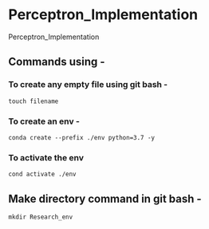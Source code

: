 # Perceptron_Implementation
Perceptron_Implementation


## Commands using -

### To create any empty file using git bash -
```
touch filename
```

### To create an env - 
```
conda create --prefix ./env python=3.7 -y
```

### To activate the env
```
cond activate ./env
```

## Make directory command in git bash -
```
mkdir Research_env
```
